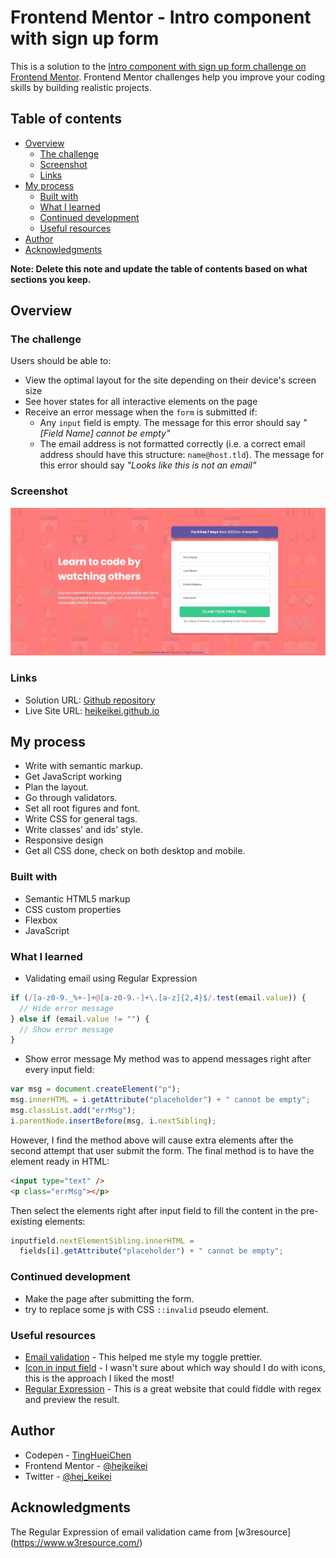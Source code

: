 # Frontend Mentor - Intro component with sign up form

This is a solution to the [Intro component with sign up form challenge on Frontend Mentor](https://www.frontendmentor.io/challenges/intro-component-with-signup-form-5cf91bd49edda32581d28fd1). Frontend Mentor challenges help you improve your coding skills by building realistic projects.

## Table of contents

- [Overview](#overview)
  - [The challenge](#the-challenge)
  - [Screenshot](#screenshot)
  - [Links](#links)
- [My process](#my-process)
  - [Built with](#built-with)
  - [What I learned](#what-i-learned)
  - [Continued development](#continued-development)
  - [Useful resources](#useful-resources)
- [Author](#author)
- [Acknowledgments](#acknowledgments)

**Note: Delete this note and update the table of contents based on what sections you keep.**

## Overview

### The challenge

Users should be able to:

- View the optimal layout for the site depending on their device's screen size
- See hover states for all interactive elements on the page
- Receive an error message when the `form` is submitted if:
  - Any `input` field is empty. The message for this error should say _"[Field Name] cannot be empty"_
  - The email address is not formatted correctly (i.e. a correct email address should have this structure: `name@host.tld`). The message for this error should say _"Looks like this is not an email"_

### Screenshot

![](images/screenshot.jpg)

### Links

- Solution URL: [Github repository](https://github.com/hejkeikei/intro-component-with-signup-form)
- Live Site URL: [hejkeikei.github.io](https://hejkeikei.github.io/intro-component-with-signup-form-master/)

## My process

- Write with semantic markup.
- Get JavaScript working
- Plan the layout.
- Go through validators.
- Set all root figures and font.
- Write CSS for general tags.
- Write classes' and ids' style.
- Responsive design
- Get all CSS done, check on both desktop and mobile.

### Built with

- Semantic HTML5 markup
- CSS custom properties
- Flexbox
- JavaScript

### What I learned

- Validating email using Regular Expression

```js
if (/[a-z0-9._%+-]+@[a-z0-9.-]+\.[a-z]{2,4}$/.test(email.value)) {
  // Hide error message
} else if (email.value != "") {
  // Show error message
}
```

- Show error message
  My method was to append messages right after every input field:

```js
var msg = document.createElement("p");
msg.innerHTML = i.getAttribute("placeholder") + " cannot be empty";
msg.classList.add("errMsg");
i.parentNode.insertBefore(msg, i.nextSibling);
```

However, I find the method above will cause extra elements after the second attempt that user submit the form.
The final method is to have the element ready in HTML:

```html
<input type="text" />
<p class="errMsg"></p>
```

Then select the elements right after input field to fill the content in the pre-existing elements:

```js
inputfield.nextElementSibling.innerHTML =
  fields[i].getAttribute("placeholder") + " cannot be empty";
```

### Continued development

- Make the page after submitting the form.
- try to replace some js with CSS `::invalid` pseudo element.

### Useful resources

- [Email validation](https://www.w3resource.com/javascript/form/email-validation.php) - This helped me style my toggle prettier.
- [Icon in input field](https://stackoverflow.com/questions/917610/put-icon-inside-input-element-in-a-form) - I wasn't sure about which way should I do with icons, this is the approach I liked the most!
- [Regular Expression](https://regex101.com/) - This is a great website that could fiddle with regex and preview the result.

## Author

- Codepen - [TingHueiChen](https://codepen.io/TingHueiChen)
- Frontend Mentor - [@hejkeikei](https://www.frontendmentor.io/profile/hejkeikei)
- Twitter - [@hej_keikei](https://twitter.com/hej_keikei)

## Acknowledgments

The Regular Expression of email validation came from [w3resource] (https://www.w3resource.com/)
